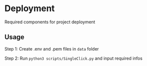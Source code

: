 # Deployment
Required components for project deployment

## Usage
Step 1: Create .env and .pem files in ```data``` folder

Step 2: Run ```python3 scripts/SingleClick.py``` and input required infos
